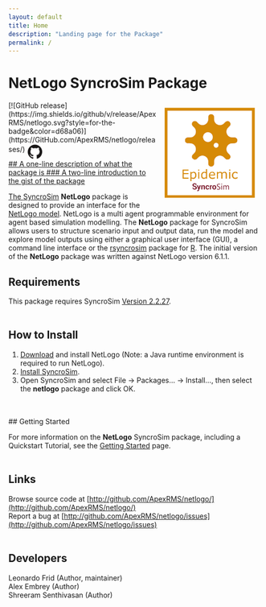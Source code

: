 ```yaml
---
layout: default
title: Home
description: "Landing page for the Package"
permalink: /
---
```


# **NetLogo** SyncroSim Package
<img align="right" style="padding: 13px" width="180" src="assets/images/logo/test-sticker.png">
[![GitHub release](https://img.shields.io/github/v/release/ApexRMS/netlogo.svg?style=for-the-badge&color=d68a06)](https://GitHub.com/ApexRMS/netlogo/releases/)    <a href="https://github.com/ApexRMS/netlogo"><img align="middle" style="padding: 1px" width="30" src="assets/images/logo/github-trans2.png">
<br>
## A one-line description of what the package is
### A two-line introduction to the gist of the package


The [SyncroSim](https://syncrosim.com/) **NetLogo** package is designed to provide an interface for the [NetLogo model](https://ccl.northwestern.edu/netlogo/). NetLogo is a multi agent programmable environment for agent based simulation modelling. The **NetLogo** package for SyncroSim allows users to structure scenario input and output data, run the model and explore model outputs using either a graphical user interface (GUI), a command line interface or the [rsyncrosim](https://syncrosim.com/r-package/) package for [R](https://www.r-project.org/). The initial version of the **NetLogo** package was written against NetLogo version 6.1.1.

## Requirements

This package requires SyncroSim [Version 2.2.27](https://syncrosim.com/download/).
<br>
<br>
## How to Install

1. [Download](https://ccl.northwestern.edu/netlogo/download.shtml) and install NetLogo (Note: a Java runtime environment is required to run NetLogo).
2. [Install SyncroSim](http://docs.syncrosim.com/getting_started/inst_win.html).
3. Open SyncroSim and select File -> Packages… -> Install…, then select the **netlogo** package and click OK.
<br>
<br>
## Getting Started

For more information on the **NetLogo** SyncroSim package, including a Quickstart Tutorial, see the [Getting Started](https://apexrms.github.io/netlogo/getting_started.html) page.
<br>
<br>
## Links

Browse source code at
[http://github.com/ApexRMS/netlogo/](http://github.com/ApexRMS/netlogo/)
<br>
Report a bug at
[http://github.com/ApexRMS/netlogo/issues](http://github.com/ApexRMS/netlogo/issues)
<br>
<br>
## Developers

Leonardo Frid (Author, maintainer)
<br>
Alex Embrey (Author)
<br>
Shreeram Senthivasan (Author)
